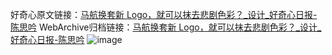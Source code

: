 好奇心原文链接：[马航换套新 Logo，就可以抹去悲剧色彩？_设计_好奇心日报-陈思吟](https://www.qdaily.com/articles/1592.html)
WebArchive归档链接：[马航换套新 Logo，就可以抹去悲剧色彩？_设计_好奇心日报-陈思吟](http://web.archive.org/web/20190623145935/https://www.qdaily.com/articles/1592.html)
![image](http://ww3.sinaimg.cn/large/007d5XDply1g3v4ix5r7zj30u03hj7wh)